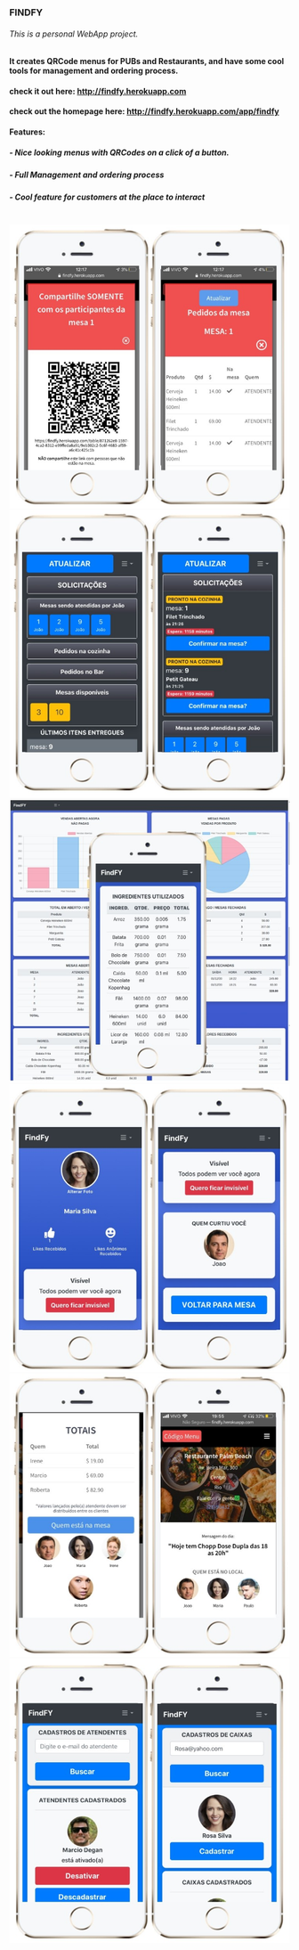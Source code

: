 ### FINDFY
###### This is a personal WebApp project.

#### It creates QRCode menus for PUBs and Restaurants, and have some cool tools for management and ordering process.

#### check it out here: http://findfy.herokuapp.com
#### check out the homepage here: http://findfy.herokuapp.com/app/findfy

#### Features:
##### - Nice looking menus with QRCodes on a click of a button.
##### - Full Management and ordering process
##### - Cool feature for customers at the place to interact

<img src="/base/images/screenshot1.jpg" alt="">
<img src="screenshot2.jpg" alt="">
<img src="screenshot3a.jpg" alt="">
<img src="screenshot4a.jpg" alt="">
<img src="screenshot5a.jpg" alt="">
<img src="screenshot6.jpg" alt="">
<img src="screenshot7.jpg" alt="">



